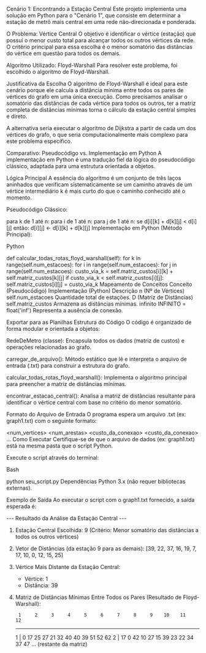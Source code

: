 Cenário 1: Encontrando a Estação Central
Este projeto implementa uma solução em Python para o "Cenário 1", que consiste em determinar a estação de metrô mais central em uma rede não-direcionada e ponderada.

O Problema: Vértice Central
O objetivo é identificar o vértice (estação) que possui o menor custo total para alcançar todos os outros vértices da rede. O critério principal para essa escolha é o menor somatório das distâncias do vértice em questão para todos os demais.

Algoritmo Utilizado: Floyd-Warshall
Para resolver este problema, foi escolhido o algoritmo de Floyd-Warshall.

Justificativa da Escolha
O algoritmo de Floyd-Warshall é ideal para este cenário porque ele calcula a distância mínima entre todos os pares de vértices do grafo em uma única execução. Como precisamos analisar o somatório das distâncias de cada vértice para todos os outros, ter a matriz completa de distâncias mínimas torna o cálculo da estação central simples e direto.

A alternativa seria executar o algoritmo de Dijkstra a partir de cada um dos vértices do grafo, o que seria computacionalmente mais complexo para este problema específico.

Comparativo: Pseudocódigo vs. Implementação em Python
A implementação em Python é uma tradução fiel da lógica do pseudocódigo clássico, adaptada para uma estrutura orientada a objetos.

Lógica Principal
A essência do algoritmo é um conjunto de três laços aninhados que verificam sistematicamente se um caminho através de um vértice intermediário k é mais curto do que o caminho conhecido até o momento.

Pseudocódigo Clássico:

para k de 1 até n:
  para i de 1 até n:
    para j de 1 até n:
      se d[i][k] + d[k][j] < d[i][j] então:
        d[i][j] ← d[i][k] + d[k][j]
Implementação em Python (Método Principal):

Python

def calcular_todas_rotas_floyd_warshall(self):
    for k in range(self.num_estacoes):
        for i in range(self.num_estacoes):
            for j in range(self.num_estacoes):
                custo_via_k = self.matriz_custos[i][k] + self.matriz_custos[k][j]
                if custo_via_k < self.matriz_custos[i][j]:
                    self.matriz_custos[i][j] = custo_via_k
Mapeamento de Conceitos
Conceito (Pseudocódigo)	Implementação (Python)	Descrição
n (Nº de Vértices)	self.num_estacoes	Quantidade total de estações.
D (Matriz de Distâncias)	self.matriz_custos	Armazena as distâncias mínimas.
infinito	INFINITO = float('inf')	Representa a ausência de conexão.

Exportar para as Planilhas
Estrutura do Código
O código é organizado de forma modular e orientada a objetos:

RedeDeMetro (classe): Encapsula todos os dados (matriz de custos) e operações relacionadas ao grafo.

carregar_de_arquivo(): Método estático que lê e interpreta o arquivo de entrada (.txt) para construir a estrutura do grafo.

calcular_todas_rotas_floyd_warshall(): Implementa o algoritmo principal para preencher a matriz de distâncias mínimas.

encontrar_estacao_central(): Analisa a matriz de distâncias resultante para identificar o vértice central com base no critério do menor somatório.

Formato do Arquivo de Entrada
O programa espera um arquivo .txt (ex: graph1.txt) com o seguinte formato:

<num_vertices> <num_arestas>
<vertice1> <vertice2> <custo_da_conexao>
<vertice1> <vertice2> <custo_da_conexao>
...
Como Executar
Certifique-se de que o arquivo de dados (ex: graph1.txt) está na mesma pasta que o script Python.

Execute o script através do terminal:

Bash

python seu_script.py
Dependências
Python 3.x (não requer bibliotecas externas).

Exemplo de Saída
Ao executar o script com o graph1.txt fornecido, a saída esperada é:

--- Resultado da Análise da Estação Central ---

1. Estação Central Escolhida: 9
   (Critério: Menor somatório das distâncias a todos os outros vértices)

2. Vetor de Distâncias (da estação 9 para as demais):
   [39, 22, 37, 16, 19, 7, 17, 10, 0, 12, 15, 25]

3. Vértice Mais Distante da Estação Central:
   - Vértice: 1
   - Distância: 39

4. Matriz de Distâncias Mínimas Entre Todos os Pares (Resultado de Floyd-Warshall):

        1     2     3     4     5     6     7     8     9    10    11    12
    ----------------------------------------------------------------
    1  |    0    17    25    27    21    32    40    40    39    51    52    62
    2  |   17     0    42    10    27    15    39    23    22    34    37    47
    ... (restante da matriz)
